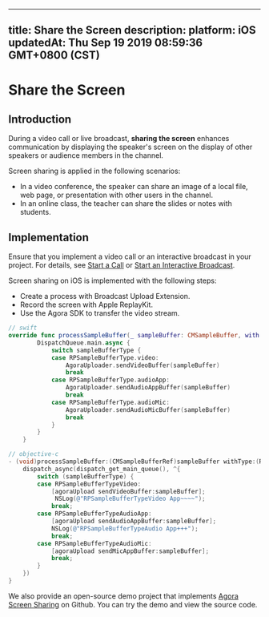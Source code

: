 
---
title: Share the Screen
description: 
platform: iOS
updatedAt: Thu Sep 19 2019 08:59:36 GMT+0800 (CST)
---
# Share the Screen
## Introduction
During a video call or live broadcast, **sharing the screen** enhances communication by displaying the speaker's screen on the display of other speakers or audience members in the channel.

Screen sharing is applied in the following scenarios:

- In a video conference, the speaker can share an image of a local file, web page, or presentation with other users in the channel.
- In an online class, the teacher can share the slides or notes with students.

## Implementation

Ensure that you implement a video call or an interactive broadcast in your project. For details, see [Start a Call](../../en/Interactive%20Broadcast/start_call_ios.md) or [Start an Interactive Broadcast](../../en/Interactive%20Broadcast/start_live_ios.md).

Screen sharing on iOS is implemented with the following steps:

- Create a process with Broadcast Upload Extension.
- Record the screen with Apple ReplayKit.
- Use the Agora SDK to transfer the video stream.

```swift
// swift
override func processSampleBuffer(_ sampleBuffer: CMSampleBuffer, with sampleBufferType: RPSampleBufferType) {
        DispatchQueue.main.async {
            switch sampleBufferType {
            case RPSampleBufferType.video:
                AgoraUploader.sendVideoBuffer(sampleBuffer)
                break
            case RPSampleBufferType.audioApp:
                AgoraUploader.sendAudioAppBuffer(sampleBuffer)
                break
            case RPSampleBufferType.audioMic:
                AgoraUploader.sendAudioMicBuffer(sampleBuffer)
                break
            }
        }
    }
```

```objective-c
// objective-c
- (void)processSampleBuffer:(CMSampleBufferRef)sampleBuffer withType:(RPSampleBufferType)sampleBufferType {
    dispatch_async(dispatch_get_main_queue(), ^{
    	switch (sampleBufferType) {
        case RPSampleBufferTypeVideo:
            [agoraUpload sendVideoBuffer:sampleBuffer];
             NSLog(@"RPSampleBufferTypeVideo App~~~~");
            break;
        case RPSampleBufferTypeAudioApp:
            [agoraUpload sendAudioAppBuffer:sampleBuffer];
            NSLog(@"RPSampleBufferTypeAudio App+++");
            break;
        case RPSampleBufferTypeAudioMic:
            [agoraUpload sendMicAppBuffer:sampleBuffer];
            break;
    	}
    })
}
```

We also provide an open-source demo project that implements [Agora Screen Sharing](https://github.com/AgoraIO/Advanced-Video/tree/master/Screensharing/Agora-Screen-Sharing-iOS) on Github. You can try the demo and view the source code.
